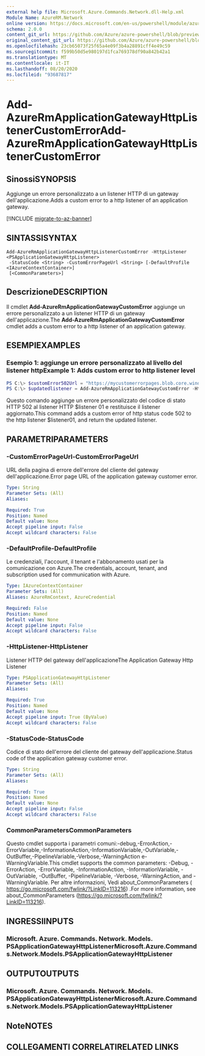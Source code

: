 ```yaml
---
external help file: Microsoft.Azure.Commands.Network.dll-Help.xml
Module Name: AzureRM.Network
online version: https://docs.microsoft.com/en-us/powershell/module/azurerm.network/add-azurermapplicationgatewayhttplistenercustomerror
schema: 2.0.0
content_git_url: https://github.com/Azure/azure-powershell/blob/preview/src/ResourceManager/Network/Commands.Network/help/Add-AzureRmApplicationGatewayHttpListenerCustomError.md
original_content_git_url: https://github.com/Azure/azure-powershell/blob/preview/src/ResourceManager/Network/Commands.Network/help/Add-AzureRmApplicationGatewayHttpListenerCustomError.md
ms.openlocfilehash: 23cb65073f25f65a4e09f3b4a28891cff4e49c59
ms.sourcegitcommit: f599b50d5e980197d1fca769378df90a842b42a1
ms.translationtype: MT
ms.contentlocale: it-IT
ms.lasthandoff: 08/20/2020
ms.locfileid: "93687817"
---
```

# <span data-ttu-id="bcd1d-101">Add-AzureRmApplicationGatewayHttpListenerCustomError</span><span class="sxs-lookup"><span data-stu-id="bcd1d-101">Add-AzureRmApplicationGatewayHttpListenerCustomError</span></span>

## <span data-ttu-id="bcd1d-102">Sinossi</span><span class="sxs-lookup"><span data-stu-id="bcd1d-102">SYNOPSIS</span></span>
<span data-ttu-id="bcd1d-103">Aggiunge un errore personalizzato a un listener HTTP di un gateway dell'applicazione.</span><span class="sxs-lookup"><span data-stu-id="bcd1d-103">Adds a custom error to a http listener of an application gateway.</span></span>

[!INCLUDE [migrate-to-az-banner](../../includes/migrate-to-az-banner.md)]

## <span data-ttu-id="bcd1d-104">SINTASSI</span><span class="sxs-lookup"><span data-stu-id="bcd1d-104">SYNTAX</span></span>

```
Add-AzureRmApplicationGatewayHttpListenerCustomError -HttpListener <PSApplicationGatewayHttpListener>
 -StatusCode <String> -CustomErrorPageUrl <String> [-DefaultProfile <IAzureContextContainer>]
 [<CommonParameters>]
```

## <span data-ttu-id="bcd1d-105">Descrizione</span><span class="sxs-lookup"><span data-stu-id="bcd1d-105">DESCRIPTION</span></span>
<span data-ttu-id="bcd1d-106">Il cmdlet **Add-AzureRmApplicationGatewayCustomError** aggiunge un errore personalizzato a un listener HTTP di un gateway dell'applicazione.</span><span class="sxs-lookup"><span data-stu-id="bcd1d-106">The **Add-AzureRmApplicationGatewayCustomError** cmdlet adds a custom error to a http listener of an application gateway.</span></span>

## <span data-ttu-id="bcd1d-107">ESEMPI</span><span class="sxs-lookup"><span data-stu-id="bcd1d-107">EXAMPLES</span></span>

### <span data-ttu-id="bcd1d-108">Esempio 1: aggiunge un errore personalizzato al livello del listener http</span><span class="sxs-lookup"><span data-stu-id="bcd1d-108">Example 1: Adds custom error to http listener level</span></span>
```powershell
PS C:\> $customError502Url = "https://mycustomerrorpages.blob.core.windows.net/errorpages/502.htm"
PS C:\> $updatedlistener = Add-AzureRmApplicationGatewayCustomError -HttpListener $listener01 -StatusCode HttpStatus502 -CustomErrorPageUrl $customError502Url
```

<span data-ttu-id="bcd1d-109">Questo comando aggiunge un errore personalizzato del codice di stato HTTP 502 al listener HTTP $listener 01 e restituisce il listener aggiornato.</span><span class="sxs-lookup"><span data-stu-id="bcd1d-109">This command adds a custom error of http status code 502 to the http listener $listener01, and return the updated listener.</span></span>

## <span data-ttu-id="bcd1d-110">PARAMETRI</span><span class="sxs-lookup"><span data-stu-id="bcd1d-110">PARAMETERS</span></span>

### <span data-ttu-id="bcd1d-111">-CustomErrorPageUrl</span><span class="sxs-lookup"><span data-stu-id="bcd1d-111">-CustomErrorPageUrl</span></span>
<span data-ttu-id="bcd1d-112">URL della pagina di errore dell'errore del cliente del gateway dell'applicazione.</span><span class="sxs-lookup"><span data-stu-id="bcd1d-112">Error page URL of the application gateway customer error.</span></span>

```yaml
Type: String
Parameter Sets: (All)
Aliases:

Required: True
Position: Named
Default value: None
Accept pipeline input: False
Accept wildcard characters: False
```

### <span data-ttu-id="bcd1d-113">-DefaultProfile</span><span class="sxs-lookup"><span data-stu-id="bcd1d-113">-DefaultProfile</span></span>
<span data-ttu-id="bcd1d-114">Le credenziali, l'account, il tenant e l'abbonamento usati per la comunicazione con Azure.</span><span class="sxs-lookup"><span data-stu-id="bcd1d-114">The credentials, account, tenant, and subscription used for communication with Azure.</span></span>

```yaml
Type: IAzureContextContainer
Parameter Sets: (All)
Aliases: AzureRmContext, AzureCredential

Required: False
Position: Named
Default value: None
Accept pipeline input: False
Accept wildcard characters: False
```

### <span data-ttu-id="bcd1d-115">-HttpListener</span><span class="sxs-lookup"><span data-stu-id="bcd1d-115">-HttpListener</span></span>
<span data-ttu-id="bcd1d-116">Listener HTTP del gateway dell'applicazione</span><span class="sxs-lookup"><span data-stu-id="bcd1d-116">The Application Gateway Http Listener</span></span>

```yaml
Type: PSApplicationGatewayHttpListener
Parameter Sets: (All)
Aliases:

Required: True
Position: Named
Default value: None
Accept pipeline input: True (ByValue)
Accept wildcard characters: False
```

### <span data-ttu-id="bcd1d-117">-StatusCode</span><span class="sxs-lookup"><span data-stu-id="bcd1d-117">-StatusCode</span></span>
<span data-ttu-id="bcd1d-118">Codice di stato dell'errore del cliente del gateway dell'applicazione.</span><span class="sxs-lookup"><span data-stu-id="bcd1d-118">Status code of the application gateway customer error.</span></span>

```yaml
Type: String
Parameter Sets: (All)
Aliases:

Required: True
Position: Named
Default value: None
Accept pipeline input: False
Accept wildcard characters: False
```

### <span data-ttu-id="bcd1d-119">CommonParameters</span><span class="sxs-lookup"><span data-stu-id="bcd1d-119">CommonParameters</span></span>
<span data-ttu-id="bcd1d-120">Questo cmdlet supporta i parametri comuni:-debug,-ErrorAction,-ErrorVariable,-InformationAction,-InformationVariable,-OutVariable,-OutBuffer,-PipelineVariable,-Verbose,-WarningAction e-WarningVariable.</span><span class="sxs-lookup"><span data-stu-id="bcd1d-120">This cmdlet supports the common parameters: -Debug, -ErrorAction, -ErrorVariable, -InformationAction, -InformationVariable, -OutVariable, -OutBuffer, -PipelineVariable, -Verbose, -WarningAction, and -WarningVariable.</span></span>
<span data-ttu-id="bcd1d-121">Per altre informazioni, Vedi about_CommonParameters ( https://go.microsoft.com/fwlink/?LinkID=113216) .</span><span class="sxs-lookup"><span data-stu-id="bcd1d-121">For more information, see about_CommonParameters (https://go.microsoft.com/fwlink/?LinkID=113216).</span></span>

## <span data-ttu-id="bcd1d-122">INGRESSI</span><span class="sxs-lookup"><span data-stu-id="bcd1d-122">INPUTS</span></span>

### <span data-ttu-id="bcd1d-123">Microsoft. Azure. Commands. Network. Models. PSApplicationGatewayHttpListener</span><span class="sxs-lookup"><span data-stu-id="bcd1d-123">Microsoft.Azure.Commands.Network.Models.PSApplicationGatewayHttpListener</span></span>

## <span data-ttu-id="bcd1d-124">OUTPUT</span><span class="sxs-lookup"><span data-stu-id="bcd1d-124">OUTPUTS</span></span>

### <span data-ttu-id="bcd1d-125">Microsoft. Azure. Commands. Network. Models. PSApplicationGatewayHttpListener</span><span class="sxs-lookup"><span data-stu-id="bcd1d-125">Microsoft.Azure.Commands.Network.Models.PSApplicationGatewayHttpListener</span></span>

## <span data-ttu-id="bcd1d-126">Note</span><span class="sxs-lookup"><span data-stu-id="bcd1d-126">NOTES</span></span>

## <span data-ttu-id="bcd1d-127">COLLEGAMENTI CORRELATI</span><span class="sxs-lookup"><span data-stu-id="bcd1d-127">RELATED LINKS</span></span>
